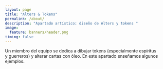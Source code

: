 ```yaml
---
layout: page
title: "Alters & Tokens"
permalink: /about/
description: "Apartado artístico: diseño de Alters y tokens "
image:
  feature: banners/header.png
timing: false
---
```


Un miembro del equipo se dedica a dibujar tokens (especialmente espíritus y guerreros) y alterar cartas con óleo. En este apartado enseñamos algunos ejemplos.  
